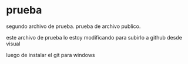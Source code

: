# prueba
segundo archivo de prueba.
prueba de archivo publico.

este archivo de prueba lo estoy modificando para subirlo a github desde visual

luego de instalar el git para windows



